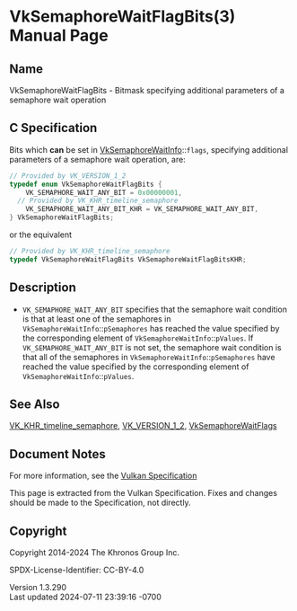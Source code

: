 # VkSemaphoreWaitFlagBits(3) Manual Page

## Name

VkSemaphoreWaitFlagBits - Bitmask specifying additional parameters of a
semaphore wait operation



## <a href="#_c_specification" class="anchor"></a>C Specification

Bits which **can** be set in
[VkSemaphoreWaitInfo](https://registry.khronos.org/vulkan/specs/1.3-extensions/man/html/VkSemaphoreWaitInfo.html)::`flags`, specifying
additional parameters of a semaphore wait operation, are:

``` c
// Provided by VK_VERSION_1_2
typedef enum VkSemaphoreWaitFlagBits {
    VK_SEMAPHORE_WAIT_ANY_BIT = 0x00000001,
  // Provided by VK_KHR_timeline_semaphore
    VK_SEMAPHORE_WAIT_ANY_BIT_KHR = VK_SEMAPHORE_WAIT_ANY_BIT,
} VkSemaphoreWaitFlagBits;
```

or the equivalent

``` c
// Provided by VK_KHR_timeline_semaphore
typedef VkSemaphoreWaitFlagBits VkSemaphoreWaitFlagBitsKHR;
```

## <a href="#_description" class="anchor"></a>Description

- `VK_SEMAPHORE_WAIT_ANY_BIT` specifies that the semaphore wait
  condition is that at least one of the semaphores in
  `VkSemaphoreWaitInfo`::`pSemaphores` has reached the value specified
  by the corresponding element of `VkSemaphoreWaitInfo`::`pValues`. If
  `VK_SEMAPHORE_WAIT_ANY_BIT` is not set, the semaphore wait condition
  is that all of the semaphores in `VkSemaphoreWaitInfo`::`pSemaphores`
  have reached the value specified by the corresponding element of
  `VkSemaphoreWaitInfo`::`pValues`.

## <a href="#_see_also" class="anchor"></a>See Also

[VK_KHR_timeline_semaphore](https://registry.khronos.org/vulkan/specs/1.3-extensions/man/html/VK_KHR_timeline_semaphore.html),
[VK_VERSION_1_2](https://registry.khronos.org/vulkan/specs/1.3-extensions/man/html/VK_VERSION_1_2.html),
[VkSemaphoreWaitFlags](https://registry.khronos.org/vulkan/specs/1.3-extensions/man/html/VkSemaphoreWaitFlags.html)

## <a href="#_document_notes" class="anchor"></a>Document Notes

For more information, see the <a
href="https://registry.khronos.org/vulkan/specs/1.3-extensions/html/vkspec.html#VkSemaphoreWaitFlagBits"
target="_blank" rel="noopener">Vulkan Specification</a>

This page is extracted from the Vulkan Specification. Fixes and changes
should be made to the Specification, not directly.

## <a href="#_copyright" class="anchor"></a>Copyright

Copyright 2014-2024 The Khronos Group Inc.

SPDX-License-Identifier: CC-BY-4.0

Version 1.3.290  
Last updated 2024-07-11 23:39:16 -0700
